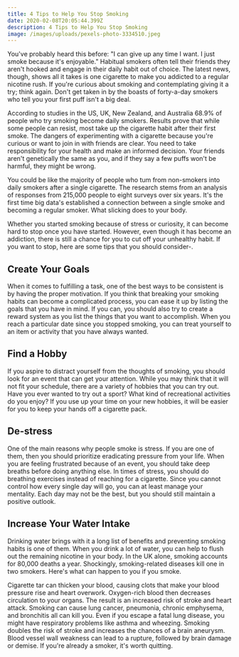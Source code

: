 ```yaml
---
title: 4 Tips to Help You Stop Smoking
date: 2020-02-08T20:05:44.399Z
description: 4 Tips to Help You Stop Smoking
image: /images/uploads/pexels-photo-3334510.jpeg
---
```

You've probably heard this before: "I can give up any time I want. I just smoke because it's enjoyable." Habitual smokers often tell their friends they aren't hooked and engage in their daily habit out of choice. The latest news, though, shows all it takes is one cigarette to make you addicted to a regular nicotine rush. If you're curious about smoking and contemplating giving it a try; think again. Don't get taken in by the boasts of forty-a-day smokers who tell you your first puff isn't a big deal. 

According to studies in the US, UK, New Zealand, and Australia 68.9% of people who try smoking become daily smokers. Results prove that while some people can resist, most take up the cigarette habit after their first smoke.  The dangers of experimenting with a cigarette because you're curious or want to join in with friends are clear. You need to take responsibility for your health and make an informed decision. Your friends aren't genetically the same as you, and if they say a few puffs won't be harmful, they might be wrong. 

You could be like the majority of people who tum from non-smokers into daily smokers after a single cigarette. The research stems from an analysis of responses from 215,000 people to eight surveys over six years. It's the first time big data's established a connection between a single smoke and becoming a regular smoker.  What slicking does to your body.

Whether you started smoking because of stress or curiosity, it can become hard to stop once you have started. However, even though it has become an addiction, there is still a chance for you to cut off your unhealthy habit.  If you want to stop, here are some tips that you should consider-. 

## Create Your Goals

When it comes to fulfilling a task, one of the best ways to be consistent is by having the proper motivation. If you think that breaking your smoking habits can become a complicated process, you can ease it up by listing the goals that you have in mind.  If you can, you should also try to create a reward system as you list the things that you want to accomplish. When you reach a particular date since you stopped smoking, you can treat yourself to an item or activity that you have always wanted. 

## Find a Hobby

If you aspire to distract yourself from the thoughts of smoking, you should look for an event that can get your attention. While you may think that it will not fit your schedule, there are a variety of hobbies that you can try out.  Have you ever wanted to try out a sport? What kind of recreational activities do you enjoy? If you use up your time on your new hobbies, it will be easier for you to keep your hands off a cigarette pack. 

## De-stress

One of the main reasons why people smoke is stress. If you are one of them, then you should prioritize eradicating pressure from your life. When you are feeling frustrated because of an event, you should take deep breaths before doing anything else.  In times of stress, you should do breathing exercises instead of reaching for a cigarette. Since you cannot control how every single day will go, you can at least manage your mentality. Each day may not be the best, but you should still maintain a positive outlook. 

## Increase Your Water Intake

Drinking water brings with it a long list of benefits and preventing smoking habits is one of them. When you drink a lot of water, you can help to flush out the remaining nicotine in your body. In the UK alone, smoking accounts for 80,000 deaths a year. Shockingly, smoking-related diseases kill one in two smokers. Here's what can happen to you if you smoke.

Cigarette tar can thicken your blood, causing clots that make your blood pressure rise and heart overwork. Oxygen-rich blood then decreases circulation to your organs. The result is an increased risk of stroke and heart attack. Smoking can cause lung cancer, pneumonia, chronic emphysema, and bronchitis all can kill you. Even if you escape a fatal lung disease, you might have respiratory problems like asthma and wheezing. Smoking doubles the risk of stroke and increases the chances of a brain aneurysm. Blood vessel wall weakness can lead to a rupture, followed by brain damage or demise. If you're already a smoker, it's worth quitting.
